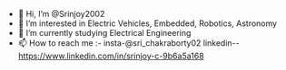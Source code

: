 - 👋 Hi, I’m @Srinjoy2002
- 👀 I’m interested in Electric Vehicles, Embedded, Robotics, Astronomy
- 🌱 I’m currently studying Electrical Engineering
- 📫 How to reach me :-
                        insta-@sri_chakraborty02
                        linkedin-- https://www.linkedin.com/in/srinjoy-c-9b6a5a168

<!---
Srinjoy2002/Srinjoy2002 is a ✨ special ✨ repository because its `README.md` (this file) appears on your GitHub profile.
You can click the Preview link to take a look at your changes.
--->
